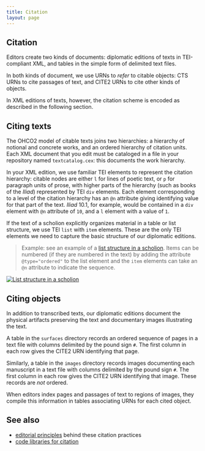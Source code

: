 ```yaml
---
title: Citation
layout: page
---
```




## Citation

Editors create two kinds of documents:  diplomatic editions of texts in TEI-compliant XML, and tables in the simple form of delimited text files.

In both kinds of document, we use URNs to *refer* to citable objects:  CTS URNs to cite passages of text, and CITE2 URNs to cite other kinds of objects.

In XML editions of texts, however, the citation scheme is encoded as described in the following section.


## Citing texts

The OHCO2 model of citable texts joins two hierarchies:  a hierarchy of notional and concrete works, and an ordered hierarchy of citation units.  Each XML document that you edit must be cataloged in a file in your repository named `textcatalog.cex`: this documents the work hierarchy.

In your XML edition, we use familiar TEI elements to represent the citation hierarchy: citable nodes are either `l` for lines of poetic text, or `p` for paragraph units of prose, with higher parts of the hierarchy (such as books of the *Iliad*) represented by TEI `div` elements.  Each element corresponding to a level of the citation hierarchy has an `@n` attribute giving identifying value for that part of the text.  *Iliad* 10.1, for example, would be contained in a `div` element with `@n` attribute of `10`, and a `l` element with a value of `1`.

If the text of a scholion explicitly organizes material in a table or list structure, we use TEI `list` with `item` elements.  These are the only TEI elements we need to capture the basic structure of our diplomatic editions.


>Example:  see an example of a [list structure in a scholion][listzoom]. Items can be numbered (if they are numbered in the text) by adding the attribute `@type="ordered"` to the list element and the `item` elements can take an `@n` attribute to indicate the sequence.

[![List structure in a scholion][listimg]][listzoom]

[listimg]:  http://www.homermultitext.org/iipsrv?OBJ=IIP,1.0&FIF=/project/homer/pyramidal/deepzoom/hmt/vaimg/2017a/VA102VN_0605.tif&RGN=0.168,0.1306,0.25,0.1779&wID=500&CVT=JPEG


[listzoom]:  http://www.homermultitext.org/ict2/?urn=urn:cite2:hmt:vaimg.2017a:VA102VN_0605@0.168,0.1306,0.25,0.1779


## Citing objects


In addition to transcribed texts, our diplomatic editions document the physical artifacts preserving the text and documentary images illustrating the text.

A table in the `surfaces` directory records an ordered sequence of pages in a  text file with columns delimited by the pound sign `#`.  The first column in each row gives the CITE2 URN identifying that page.

Similarly, a table in the `images` directory records images documenting each manuscript in a text file with columns delimited by the pound sign `#`. The first column in each row gives the CITE2 URN identifying that image. These records are *not* ordered.


When editors index pages and passages of text to regions of images, they compile this information in tables associating URNs for each cited object.

## See also


-  [editorial principles](https://homermultitext.github.io/hmt-editing-principles/citation) behind these citation practices
-  [code libraries for citation](https://homermultitext.github.io/hmt-textmodel/citation)
